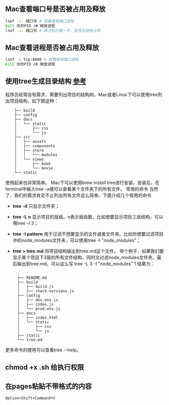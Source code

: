 ## Mac查看端口号是否被占用及释放
```bash
lsof -i: 端口号 # 查看使用端口进程
kill 你的PID /# 释放进程
lsof -i: 端口号 # 再次执行第一步，是否无进程占用

```
## Mac查看进程是否被占用及释放
```bash
lsof -i tcp:8080 # 查看使用端口进程
kill 你的PID /# 释放进程

```

##  使用tree生成目录结构 [参考](https://blog.csdn.net/qq673318522/article/details/53713903)

程序员经常会有需求，需要列出项目的结构树。Mac或者Linux下可以使用tree列出项目结构，如下图这种：

        ├── build
        ├── config
        ├── docs
        │   └── static
        │       ├── css
        │       └── js
        ├── src
        │   ├── assets
        │   ├── components
        │   ├── store
        │   │   └── modules
        │   └── views
        │       ├── book
        │       └── movie
        └── static
使用起来也非常简单。
Mac下可以使用brew install tree进行安装。安装后，在terminal中输入tree -a便可以查看某个文件夹下的所有文件。
常用的命令
当然了，我们的需求肯定不止列出所有文件这么简单。下面介绍几个常用的命令
* __tree -d__ 只显示文件夹；
* __tree -L n__ 显示项目的层级。n表示层级数。比如想要显示项目三层结构，可以用tree -l 3；
* __tree -I pattern__ 用于过滤不想要显示的文件或者文件夹。比如你想要过滤项目中的node_modules文件夹，可以使用tree -I "node_modules"；
* __tree > tree.md__ 将项目结构输出到tree.md这个文件。
举个例子，如果我们要显示某个项目下3层的所有文件结构，同时又过滤node_modules文件夹，最后输出到tree.md，可以这么写
tree -L 3 -I "node_modules"
1
结果为：

        .
        ├── README.md
        ├── build
        │   ├── build.js
        │   ├── check-versions.js
        ├── config
        │   ├── dev.env.js
        │   ├── index.js
        │   └── prod.env.js
        ├── docs
        │   ├── index.html
        │   └── static
        │       ├── css
        │       └── js
        ├── static
        └── tree.md
更多命令的使用可以查看tree --help。

## chmod +x  .sh 给执行权限

## 在pages粘贴不带格式的内容
`Option+Shift+Command+V`

